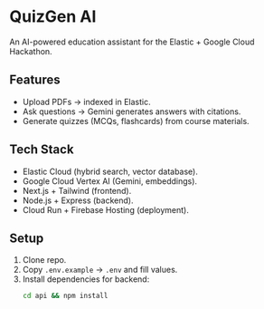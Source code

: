 # QuizGen AI

An AI-powered education assistant for the Elastic + Google Cloud Hackathon.

## Features
- Upload PDFs → indexed in Elastic.
- Ask questions → Gemini generates answers with citations.
- Generate quizzes (MCQs, flashcards) from course materials.

## Tech Stack
- Elastic Cloud (hybrid search, vector database).
- Google Cloud Vertex AI (Gemini, embeddings).
- Next.js + Tailwind (frontend).
- Node.js + Express (backend).
- Cloud Run + Firebase Hosting (deployment).

## Setup
1. Clone repo.
2. Copy `.env.example` → `.env` and fill values.
3. Install dependencies for backend:
   ```bash
   cd api && npm install
